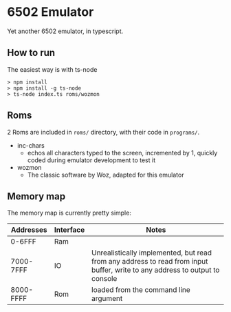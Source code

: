 # 6502 Emulator

Yet another 6502 emulator, in typescript.

## How to run

The easiest way is with ts-node

```
> npm install
> npm install -g ts-node
> ts-node index.ts roms/wozmon
```

## Roms

2 Roms are included in `roms/` directory, with their code in `programs/`.

- inc-chars
  - echos all characters typed to the screen, incremented by 1, quickly coded during emulator development to test it
- wozmon
  - The classic software by Woz, adapted for this emulator

## Memory map

The memory map is currently pretty simple:

| Addresses | Interface | Notes                                                                                                                       |
| --------- | --------- | --------------------------------------------------------------------------------------------------------------------------- |
| 0-6FFF    | Ram       |                                                                                                                             |
| 7000-7FFF | IO        | Unrealistically implemented, but read from any address to read from input buffer, write to any address to output to console |
| 8000-FFFF | Rom       | loaded from the command line argument                                                                                       |
